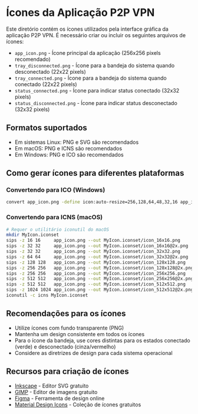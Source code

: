 # Ícones da Aplicação P2P VPN

Este diretório contém os ícones utilizados pela interface gráfica da aplicação P2P VPN. É necessário criar ou incluir os seguintes arquivos de ícones:

- `app_icon.png` - Ícone principal da aplicação (256x256 pixels recomendado)
- `tray_disconnected.png` - Ícone para a bandeja do sistema quando desconectado (22x22 pixels)
- `tray_connected.png` - Ícone para a bandeja do sistema quando conectado (22x22 pixels)
- `status_connected.png` - Ícone para indicar status conectado (32x32 pixels)
- `status_disconnected.png` - Ícone para indicar status desconectado (32x32 pixels)

## Formatos suportados

- Em sistemas Linux: PNG e SVG são recomendados
- Em macOS: PNG e ICNS são recomendados
- Em Windows: PNG e ICO são recomendados

## Como gerar ícones para diferentes plataformas

### Convertendo para ICO (Windows)
```bash
convert app_icon.png -define icon:auto-resize=256,128,64,48,32,16 app_icon.ico
```

### Convertendo para ICNS (macOS)
```bash
# Requer o utilitário iconutil do macOS
mkdir MyIcon.iconset
sips -z 16 16     app_icon.png --out MyIcon.iconset/icon_16x16.png
sips -z 32 32     app_icon.png --out MyIcon.iconset/icon_16x16@2x.png
sips -z 32 32     app_icon.png --out MyIcon.iconset/icon_32x32.png
sips -z 64 64     app_icon.png --out MyIcon.iconset/icon_32x32@2x.png
sips -z 128 128   app_icon.png --out MyIcon.iconset/icon_128x128.png
sips -z 256 256   app_icon.png --out MyIcon.iconset/icon_128x128@2x.png
sips -z 256 256   app_icon.png --out MyIcon.iconset/icon_256x256.png
sips -z 512 512   app_icon.png --out MyIcon.iconset/icon_256x256@2x.png
sips -z 512 512   app_icon.png --out MyIcon.iconset/icon_512x512.png
sips -z 1024 1024 app_icon.png --out MyIcon.iconset/icon_512x512@2x.png
iconutil -c icns MyIcon.iconset
```

## Recomendações para os ícones

- Utilize ícones com fundo transparente (PNG)
- Mantenha um design consistente em todos os ícones
- Para o ícone da bandeja, use cores distintas para os estados conectado (verde) e desconectado (cinza/vermelho)
- Considere as diretrizes de design para cada sistema operacional

## Recursos para criação de ícones

- [Inkscape](https://inkscape.org/) - Editor SVG gratuito
- [GIMP](https://www.gimp.org/) - Editor de imagens gratuito
- [Figma](https://www.figma.com/) - Ferramenta de design online
- [Material Design Icons](https://material.io/resources/icons/) - Coleção de ícones gratuitos
